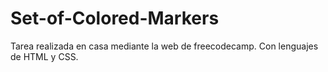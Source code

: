 # Set-of-Colored-Markers
Tarea realizada en casa mediante la web de freecodecamp. Con lenguajes de HTML y CSS.
